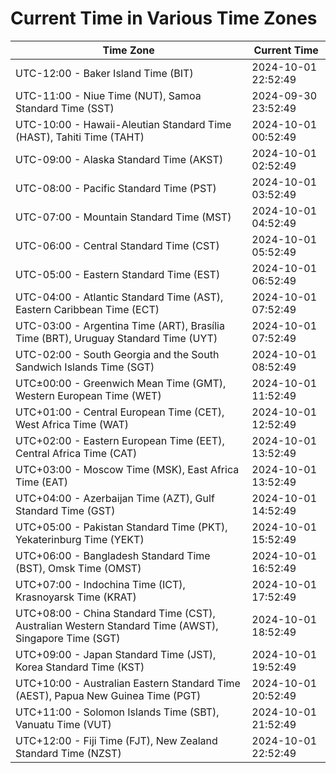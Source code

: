 # Current Time in Various Time Zones

| Time Zone | Current Time |
|-----------|--------------|
| UTC-12:00 - Baker Island Time (BIT) | 2024-10-01 22:52:49 |
| UTC-11:00 - Niue Time (NUT), Samoa Standard Time (SST) | 2024-09-30 23:52:49 |
| UTC-10:00 - Hawaii-Aleutian Standard Time (HAST), Tahiti Time (TAHT) | 2024-10-01 00:52:49 |
| UTC-09:00 - Alaska Standard Time (AKST) | 2024-10-01 02:52:49 |
| UTC-08:00 - Pacific Standard Time (PST) | 2024-10-01 03:52:49 |
| UTC-07:00 - Mountain Standard Time (MST) | 2024-10-01 04:52:49 |
| UTC-06:00 - Central Standard Time (CST) | 2024-10-01 05:52:49 |
| UTC-05:00 - Eastern Standard Time (EST) | 2024-10-01 06:52:49 |
| UTC-04:00 - Atlantic Standard Time (AST), Eastern Caribbean Time (ECT) | 2024-10-01 07:52:49 |
| UTC-03:00 - Argentina Time (ART), Brasília Time (BRT), Uruguay Standard Time (UYT) | 2024-10-01 07:52:49 |
| UTC-02:00 - South Georgia and the South Sandwich Islands Time (SGT) | 2024-10-01 08:52:49 |
| UTC±00:00 - Greenwich Mean Time (GMT), Western European Time (WET) | 2024-10-01 11:52:49 |
| UTC+01:00 - Central European Time (CET), West Africa Time (WAT) | 2024-10-01 12:52:49 |
| UTC+02:00 - Eastern European Time (EET), Central Africa Time (CAT) | 2024-10-01 13:52:49 |
| UTC+03:00 - Moscow Time (MSK), East Africa Time (EAT) | 2024-10-01 13:52:49 |
| UTC+04:00 - Azerbaijan Time (AZT), Gulf Standard Time (GST) | 2024-10-01 14:52:49 |
| UTC+05:00 - Pakistan Standard Time (PKT), Yekaterinburg Time (YEKT) | 2024-10-01 15:52:49 |
| UTC+06:00 - Bangladesh Standard Time (BST), Omsk Time (OMST) | 2024-10-01 16:52:49 |
| UTC+07:00 - Indochina Time (ICT), Krasnoyarsk Time (KRAT) | 2024-10-01 17:52:49 |
| UTC+08:00 - China Standard Time (CST), Australian Western Standard Time (AWST), Singapore Time (SGT) | 2024-10-01 18:52:49 |
| UTC+09:00 - Japan Standard Time (JST), Korea Standard Time (KST) | 2024-10-01 19:52:49 |
| UTC+10:00 - Australian Eastern Standard Time (AEST), Papua New Guinea Time (PGT) | 2024-10-01 20:52:49 |
| UTC+11:00 - Solomon Islands Time (SBT), Vanuatu Time (VUT) | 2024-10-01 21:52:49 |
| UTC+12:00 - Fiji Time (FJT), New Zealand Standard Time (NZST) | 2024-10-01 22:52:49 |
